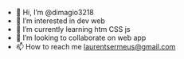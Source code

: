 - 👋 Hi, I’m @dimagio3218
- 👀 I’m interested in dev web
- 🌱 I’m currently learning htm CSS js
- 💞️ I’m looking to collaborate on web app
- 📫 How to reach me laurentsermeus@gmail.com

<!---
dimagio3218/dimagio3218 is a ✨ special ✨ repository because its `README.md` (this file) appears on your GitHub profile.
You can click the Preview link to take a look at your changes.
--->
